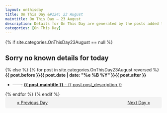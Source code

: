 ```yaml
---
layout: onthisday
title: On This Day &#124; 23 August
maintitle: On This Day — 23 August
description: Details for On This Day are generated by the posts added to the website so the content is subject to changes/updates over time.
categories: [On This Day]
---
```


{% if site.categories.OnThisDay23August == null %}
<h2>Sorry no known details for today</h2>
{% else %}
{% for post in site.categories.OnThisDay23August reversed %}
<strong>{{ post.before }}{{ post.date | date: "%e %B %Y" }}{{ post.after }}</strong>
<ul>
<li> ——: <a class="{{ post.class }}" href="{{ post.url }}"><strong>{{ post.maintitle }}</strong> - {{ post.post_description }}</a></li>
</ul>
{% endfor %}
{% endif %}
<br />
<div style="background-color: #f3f3f3; padding: 10px; border-radius: 5px; text-align: center; display: flex; justify-content: space-evenly;">
<a href="/onthisday/08/08-22">« Previous Day</a>
<span style="visibility:hidden;">[ Visit Leap Year February 29 ]</span>
<a href="/onthisday/08/08-24">Next Day »</a>
</div>
